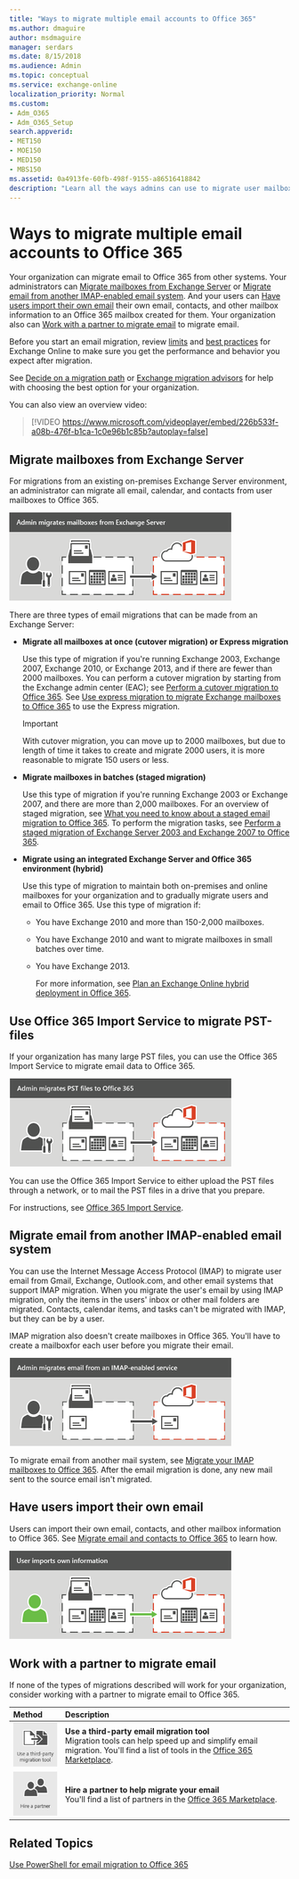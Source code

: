 ```yaml
---
title: "Ways to migrate multiple email accounts to Office 365"
ms.author: dmaguire
author: msdmaguire
manager: serdars
ms.date: 8/15/2018
ms.audience: Admin
ms.topic: conceptual
ms.service: exchange-online
localization_priority: Normal
ms.custom:
- Adm_O365
- Adm_O365_Setup
search.appverid:
- MET150
- MOE150
- MED150
- MBS150
ms.assetid: 0a4913fe-60fb-498f-9155-a86516418842
description: "Learn all the ways admins can use to migrate user mailboxes to Office 365."
---
```


# Ways to migrate multiple email accounts to Office 365

Your organization can migrate email to Office 365 from other systems. Your administrators can [Migrate mailboxes from Exchange Server](mailbox-migration.md#StagedorCutover) or [Migrate email from another IMAP-enabled email system](mailbox-migration.md#IMAP). And your users can [Have users import their own email](mailbox-migration.md#Import) their own email, contacts, and other mailbox information to an Office 365 mailbox created for them. Your organization also can [Work with a partner to migrate email](mailbox-migration.md#Partner) to migrate email. 
  
Before you start an email migration, review [limits](https://go.microsoft.com/fwlink/?LinkID=328224) and [best practices](https://go.microsoft.com/fwlink/?LinkID=392945) for Exchange Online to make sure you get the performance and behavior you expect after migration. 
  
See [Decide on a migration path](decide-on-a-migration-path.md) or [Exchange migration advisors](https://aka.ms/office365setup) for help with choosing the best option for your organization. 
  
You can also view an overview video:
  
> [!VIDEO https://www.microsoft.com/videoplayer/embed/226b533f-a08b-476f-b1ca-1c0e96b1c85b?autoplay=false]
  
## Migrate mailboxes from Exchange Server
<a name="StagedorCutover"> </a>

For migrations from an existing on-premises Exchange Server environment, an administrator can migrate all email, calendar, and contacts from user mailboxes to Office 365.
  
![An administrator performs a staged or cutover migration to Office 365. All email, contacts, and calendar information can be migrated for each mailbox.](media/1e539e0e-bdc6-426b-aff1-2077f6f76eda.png)
  
There are three types of email migrations that can be made from an Exchange Server:
  
- **Migrate all mailboxes at once (cutover migration) or Express migration**
    
    Use this type of migration if you're running Exchange 2003, Exchange 2007, Exchange 2010, or Exchange 2013, and if there are fewer than 2000 mailboxes. You can perform a cutover migration by starting from the Exchange admin center (EAC); see [Perform a cutover migration to Office 365](cutover-migration-to-office-365.md). See [Use express migration to migrate Exchange mailboxes to Office 365](use-minimal-hybrid-to-quickly-migrate.md) to use the Express migration. 
    
    > [!IMPORTANT]
    > With cutover migration, you can move up to 2000 mailboxes, but due to length of time it takes to create and migrate 2000 users, it is more reasonable to migrate 150 users or less. 
  
- **Migrate mailboxes in batches (staged migration)**
    
    Use this type of migration if you're running Exchange 2003 or Exchange 2007, and there are more than 2,000 mailboxes. For an overview of staged migration, see [What you need to know about a staged email migration to Office 365](what-to-know-about-a-staged-migration.md). To perform the migration tasks, see [Perform a staged migration of Exchange Server 2003 and Exchange 2007 to Office 365](perform-a-staged-migration/perform-a-staged-migration.md).
    
- **Migrate using an integrated Exchange Server and Office 365 environment (hybrid)**
    
    Use this type of migration to maintain both on-premises and online mailboxes for your organization and to gradually migrate users and email to Office 365. Use this type of migration if:
    
  - You have Exchange 2010 and more than 150-2,000 mailboxes.
    
  - You have Exchange 2010 and want to migrate mailboxes in small batches over time.
    
  - You have Exchange 2013.
    
    For more information, see [Plan an Exchange Online hybrid deployment in Office 365](https://go.microsoft.com/fwlink/?LinkId=517633).
    
## Use Office 365 Import Service to migrate PST-files
<a name="StagedorCutover"> </a>

If your organization has many large PST files, you can use the Office 365 Import Service to migrate email data to Office 365.
  
![An administrator migrates PST files to Office 365.](media/23459be8-cf49-41f9-85fc-14e4ad2c06f3.png)
  
You can use the Office 365 Import Service to either upload the PST files through a network, or to mail the PST files in a drive that you prepare.
  
For instructions, see [Office 365 Import Service](https://go.microsoft.com/fwlink/p/?LinkId=544944).
  
## Migrate email from another IMAP-enabled email system
<a name="IMAP"> </a>

You can use the Internet Message Access Protocol (IMAP) to migrate user email from Gmail, Exchange, Outlook.com, and other email systems that support IMAP migration. When you migrate the user's email by using IMAP migration, only the items in the users' inbox or other mail folders are migrated. Contacts, calendar items, and tasks can't be migrated with IMAP, but they can be by a user.
  
IMAP migration also doesn't create mailboxes in Office 365. You'll have to create a mailboxfor each user before you migrate their email.
  
![An administrator performs an IMAP migration to Office 365. All email, but not contacts or calendar information, can be migrated for each mailbox.](media/624879f0-305f-4893-b4c2-c64736a40d94.png)
  
To migrate email from another mail system, see [Migrate your IMAP mailboxes to Office 365](migrating-imap-mailboxes/migrating-imap-mailboxes.md). After the email migration is done, any new mail sent to the source email isn't migrated.
  
## Have users import their own email
<a name="Import"> </a>

Users can import their own email, contacts, and other mailbox information to Office 365. See [Migrate email and contacts to Office 365](https://support.office.com/article/a3e3bddb-582e-4133-8670-e61b9f58627e) to learn how. 
  
![A user can import email, contacts, and calendar information to Office 365.](media/86255b6b-a1bf-413d-b3f2-95ad43a628c0.png)
  
## Work with a partner to migrate email
<a name="Partner"> </a>

If none of the types of migrations described will work for your organization, consider working with a partner to migrate email to Office 365.
  
|**Method**|**Description**|
|:-----|:-----|
|![Use third-party migration tools to migrate mailboxes to Office 365](media/e0d851ac-72c5-49e5-b759-f1083c912f03.png)|**Use a third-party email migration tool** <br/> Migration tools can help speed up and simplify email migration. You'll find a list of tools in the [Office 365 Marketplace](https://go.microsoft.com/fwlink/p/?LinkId=785068).  <br/> |
|![Hire a partner to help you deploy Office 365](media/60914e97-f5fe-4dff-9e96-a23de8aa2879.png)|**Hire a partner to help migrate your email** <br/> You'll find a list of partners in the [Office 365 Marketplace](https://go.microsoft.com/fwlink/p/?LinkId=620000).  <br/> |
   
## Related Topics
<a name="Partner"> </a>

[Use PowerShell for email migration to Office 365](https://go.microsoft.com/fwlink/p/?LinkId=615247)
  


